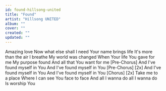 ```yaml
---
id: found-hillsong-united
title: "Found"
artist: "Hillsong UNITED"
album: ""
cover: ""
created: ""
updated: ""
---
```


Amazing love
Now what else shall I need
Your name brings life
It's more than the air I breathe
My world was changed
When Your life You gave for me
My purpose found
And all that You want for me
[Pre-Chorus]
And I've found myself in You
And I've found myself in You
[Pre-Chorus] [2x]
And I've found myself in You
And I've found myself in You
[Chorus] [2x]
Take me to a place
Where I can see You face to face
And all I wanna do all I wanna do
Is worship You
